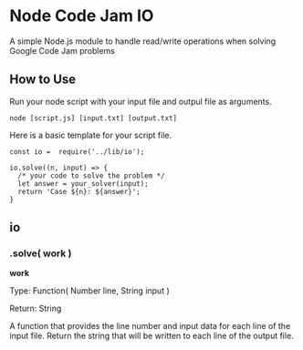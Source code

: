 # Node Code Jam IO
A simple Node.js module to handle read/write operations when solving Google Code Jam problems

## How to Use
Run your node script with your input file and outpul file as arguments.

```node [script.js] [input.txt] [output.txt]```

Here is a basic template for your script file.

```
const io =  require('../lib/io');

io.solve((n, input) => {
  /* your code to solve the problem */
  let answer = your_solver(input);
  return 'Case ${n}: ${answer}';
}
```

## io
### .solve( work )
**work**

Type: Function( Number line, String input )

Return: String

A function that provides the line number and input data for each line of the input file. Return the string that will be written to each line of the output file.
